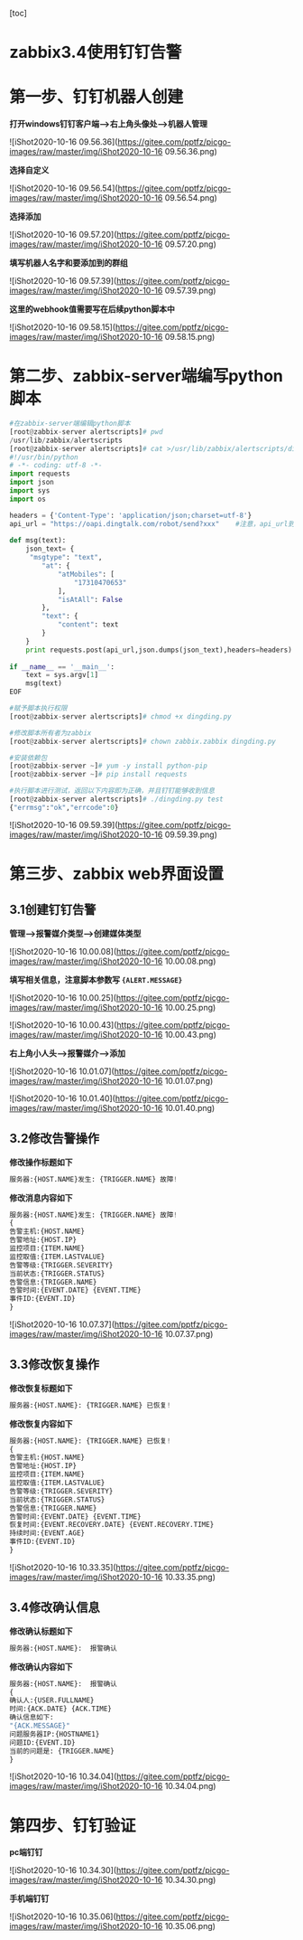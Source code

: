 [toc]



# zabbix3.4使用钉钉告警

# **第一步、钉钉机器人创建**

**打开windows钉钉客户端-->右上角头像处-->机器人管理**

![iShot2020-10-16 09.56.36](https://gitee.com/pptfz/picgo-images/raw/master/img/iShot2020-10-16 09.56.36.png)

**选择自定义**

![iShot2020-10-16 09.56.54](https://gitee.com/pptfz/picgo-images/raw/master/img/iShot2020-10-16 09.56.54.png)

**选择添加**

![iShot2020-10-16 09.57.20](https://gitee.com/pptfz/picgo-images/raw/master/img/iShot2020-10-16 09.57.20.png)

**填写机器人名字和要添加到的群组**

![iShot2020-10-16 09.57.39](https://gitee.com/pptfz/picgo-images/raw/master/img/iShot2020-10-16 09.57.39.png)

**这里的webhook值需要写在后续python脚本中**

![iShot2020-10-16 09.58.15](https://gitee.com/pptfz/picgo-images/raw/master/img/iShot2020-10-16 09.58.15.png)

# 第二步、zabbix-server端编写python脚本

```python
#在zabbix-server端编辑python脚本
[root@zabbix-server alertscripts]# pwd
/usr/lib/zabbix/alertscripts
[root@zabbix-server alertscripts]# cat >/usr/lib/zabbix/alertscripts/dingding.py <<EOF
#!/usr/bin/python
# -*- coding: utf-8 -*-
import requests
import json
import sys
import os

headers = {'Content-Type': 'application/json;charset=utf-8'}
api_url = "https://oapi.dingtalk.com/robot/send?xxx"	#注意，api_url到后边的一串是一行，且这里的api_url要写成自己企业钉钉中创建的机器人中的webhook
 
def msg(text):
    json_text= {
     "msgtype": "text",
        "at": {
            "atMobiles": [
                "17310470653"
            ],
            "isAtAll": False
        },
        "text": {
            "content": text
        }
    }
    print requests.post(api_url,json.dumps(json_text),headers=headers).content
     
if __name__ == '__main__':
    text = sys.argv[1]
    msg(text)
EOF

#赋予脚本执行权限
[root@zabbix-server alertscripts]# chmod +x dingding.py

#修改脚本所有者为zabbix
[root@zabbix-server alertscripts]# chown zabbix.zabbix dingding.py

#安装依赖包
[root@zabbix-server ~]# yum -y install python-pip 
[root@zabbix-server ~]# pip install requests

#执行脚本进行测试，返回以下内容即为正确，并且钉钉能够收到信息
[root@zabbix-server alertscripts]# ./dingding.py test
{"errmsg":"ok","errcode":0}
```



![iShot2020-10-16 09.59.39](https://gitee.com/pptfz/picgo-images/raw/master/img/iShot2020-10-16 09.59.39.png)



# 第三步、zabbix web界面设置

## 3.1创建钉钉告警

**管理-->报警媒介类型-->创建媒体类型**

![iShot2020-10-16 10.00.08](https://gitee.com/pptfz/picgo-images/raw/master/img/iShot2020-10-16 10.00.08.png)



**填写相关信息，注意脚本参数写 ``{ALERT.MESSAGE}``**

![iShot2020-10-16 10.00.25](https://gitee.com/pptfz/picgo-images/raw/master/img/iShot2020-10-16 10.00.25.png)

![iShot2020-10-16 10.00.43](https://gitee.com/pptfz/picgo-images/raw/master/img/iShot2020-10-16 10.00.43.png)



**右上角小人头-->报警媒介-->添加**

![iShot2020-10-16 10.01.07](https://gitee.com/pptfz/picgo-images/raw/master/img/iShot2020-10-16 10.01.07.png)



![iShot2020-10-16 10.01.40](https://gitee.com/pptfz/picgo-images/raw/master/img/iShot2020-10-16 10.01.40.png)



## 3.2修改告警操作

**修改操作标题如下**

```python
服务器:{HOST.NAME}发生: {TRIGGER.NAME} 故障!
```

**修改消息内容如下**

```python
服务器:{HOST.NAME}发生: {TRIGGER.NAME} 故障!
{
告警主机:{HOST.NAME}
告警地址:{HOST.IP}
监控项目:{ITEM.NAME}
监控取值:{ITEM.LASTVALUE}
告警等级:{TRIGGER.SEVERITY}
当前状态:{TRIGGER.STATUS}
告警信息:{TRIGGER.NAME}
告警时间:{EVENT.DATE} {EVENT.TIME}
事件ID:{EVENT.ID}
}
```



![iShot2020-10-16 10.07.37](https://gitee.com/pptfz/picgo-images/raw/master/img/iShot2020-10-16 10.07.37.png)



## 3.3修改恢复操作

**修改恢复标题如下**

```python
服务器:{HOST.NAME}: {TRIGGER.NAME} 已恢复!
```

**修改恢复内容如下**

```python
服务器:{HOST.NAME}: {TRIGGER.NAME} 已恢复!
{
告警主机:{HOST.NAME}
告警地址:{HOST.IP}
监控项目:{ITEM.NAME}
监控取值:{ITEM.LASTVALUE}
告警等级:{TRIGGER.SEVERITY}
当前状态:{TRIGGER.STATUS}
告警信息:{TRIGGER.NAME}
告警时间:{EVENT.DATE} {EVENT.TIME}
恢复时间:{EVENT.RECOVERY.DATE} {EVENT.RECOVERY.TIME}
持续时间:{EVENT.AGE}
事件ID:{EVENT.ID}
}
```

![iShot2020-10-16 10.33.35](https://gitee.com/pptfz/picgo-images/raw/master/img/iShot2020-10-16 10.33.35.png)



## 3.4修改确认信息

**修改确认标题如下**

```python
服务器:{HOST.NAME}:  报警确认
```

**修改确认内容如下**

```python
服务器:{HOST.NAME}:  报警确认
{
确认人:{USER.FULLNAME} 
时间:{ACK.DATE} {ACK.TIME} 
确认信息如下:
"{ACK.MESSAGE}"
问题服务器IP:{HOSTNAME1}
问题ID:{EVENT.ID}
当前的问题是: {TRIGGER.NAME}
}
```

![iShot2020-10-16 10.34.04](https://gitee.com/pptfz/picgo-images/raw/master/img/iShot2020-10-16 10.34.04.png)



# 第四步、钉钉验证

**pc端钉钉**

![iShot2020-10-16 10.34.30](https://gitee.com/pptfz/picgo-images/raw/master/img/iShot2020-10-16 10.34.30.png)

**手机端钉钉**

![iShot2020-10-16 10.35.06](https://gitee.com/pptfz/picgo-images/raw/master/img/iShot2020-10-16 10.35.06.png)
